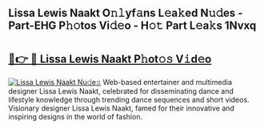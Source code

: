 ## Lissa Lewis Naakt O𝚗𝚕yf𝚊ns L𝚎a𝚔ed N𝚞𝚍es - Part-EHG P𝚑𝚘tos Vi𝚍𝚎o - H𝚘𝚝 Part L𝚎a𝚔s 1Nvxq

# <h2><a href="http://kfbri2.oniu.top/?m=Lissa+Lewis+Naakt">🔗👉 🔴 Lissa Lewis Naakt P𝚑ot𝚘𝚜 V𝚒d𝚎o</a></h2>

[![Lissa Lewis Naakt Nu𝚍e𝚜](https://i.imgur.com/0qMVB7G.gif)](http://kfbri2.oniu.top/?m=Lissa+Lewis+Naakt)
Web-based entertainer and multimedia designer Lissa Lewis Naakt, celebrated for disseminating dance and lifestyle knowledge through trending dance sequences and short videos. Visionary designer Lissa Lewis Naakt, famed for their innovative and inspiring designs in the world of fashion.  
